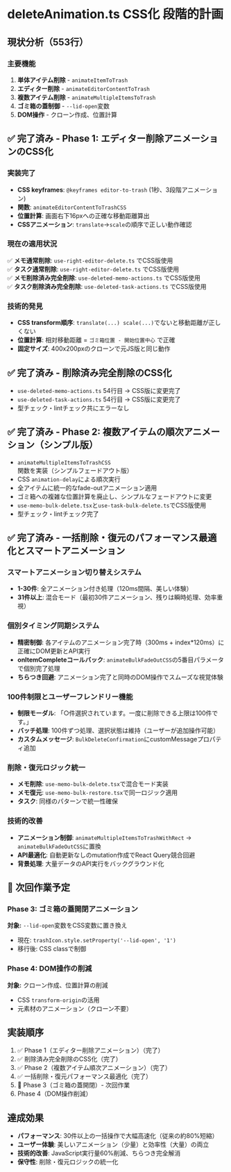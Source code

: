 # deleteAnimation.ts CSS化 段階的計画

## 現状分析（553行）

### 主要機能
1. **単体アイテム削除** - `animateItemToTrash`
2. **エディター削除** - `animateEditorContentToTrash`
3. **複数アイテム削除** - `animateMultipleItemsToTrash`
4. **ゴミ箱の蓋制御** - `--lid-open`変数
5. **DOM操作** - クローン作成、位置計算

## ✅ 完了済み - Phase 1: エディター削除アニメーションのCSS化

### 実装完了
- **CSS keyframes**: `@keyframes editor-to-trash` (1秒、3段階アニメーション)
- **関数**: `animateEditorContentToTrashCSS` 
- **位置計算**: 画面右下16pxへの正確な移動距離算出
- **CSSアニメーション**: `translate`→`scale`の順序で正しい動作確認

### 現在の適用状況
✅ **メモ通常削除**: `use-right-editor-delete.ts` でCSS版使用  
✅ **タスク通常削除**: `use-right-editor-delete.ts` でCSS版使用  
✅ **メモ削除済み完全削除**: `use-deleted-memo-actions.ts` でCSS版使用  
✅ **タスク削除済み完全削除**: `use-deleted-task-actions.ts` でCSS版使用  

### 技術的発見
- **CSS transform順序**: `translate(...) scale(...)`でないと移動距離が正しくない
- **位置計算**: 相対移動距離 = `ゴミ箱位置 - 開始位置中心` で正確
- **固定サイズ**: 400x200pxのクローンで元JS版と同じ動作

## ✅ 完了済み - 削除済み完全削除のCSS化
- `use-deleted-memo-actions.ts` 54行目 → CSS版に変更完了
- `use-deleted-task-actions.ts` 54行目 → CSS版に変更完了
- 型チェック・lintチェック共にエラーなし

## ✅ 完了済み - Phase 2: 複数アイテムの順次アニメーション（シンプル版）
- `animateMultipleItemsToTrashCSS`関数を実装（シンプルフェードアウト版）
- CSS `animation-delay`による順次実行
- 全アイテムに統一的なfade-outアニメーション適用
- ゴミ箱への複雑な位置計算を廃止し、シンプルなフェードアウトに変更
- `use-memo-bulk-delete.tsx`と`use-task-bulk-delete.ts`でCSS版使用
- 型チェック・lintチェック完了

## ✅ 完了済み - 一括削除・復元のパフォーマンス最適化とスマートアニメーション

### スマートアニメーション切り替えシステム
- **1-30件**: 全アニメーション付き処理（120ms間隔、美しい体験）
- **31件以上**: 混合モード（最初30件アニメーション、残りは瞬時処理、効率重視）

### 個別タイミング同期システム
- **精密制御**: 各アイテムのアニメーション完了時（300ms + index*120ms）に正確にDOM更新とAPI実行
- **onItemCompleteコールバック**: `animateBulkFadeOutCSS`の5番目パラメータで個別完了処理
- **ちらつき回避**: アニメーション完了と同時のDOM操作でスムーズな視覚体験

### 100件制限とユーザーフレンドリー機能
- **制限モーダル**: 「○件選択されています。一度に削除できる上限は100件です。」
- **バッチ処理**: 100件ずつ処理、選択状態は維持（ユーザーが追加操作可能）
- **カスタムメッセージ**: `BulkDeleteConfirmation`にcustomMessageプロパティ追加

### 削除・復元ロジック統一
- **メモ削除**: `use-memo-bulk-delete.tsx`で混合モード実装
- **メモ復元**: `use-memo-bulk-restore.tsx`で同一ロジック適用
- **タスク**: 同様のパターンで統一性確保

### 技術的改善
- **アニメーション制御**: `animateMultipleItemsToTrashWithRect` → `animateBulkFadeOutCSS`に置換
- **API最適化**: 自動更新なしのmutation作成でReact Query競合回避
- **背景処理**: 大量データのAPI実行をバックグラウンド化

## 🔄 次回作業予定

### Phase 3: ゴミ箱の蓋開閉アニメーション
**対象:** `--lid-open`変数をCSS変数に置き換え
- 現在: `trashIcon.style.setProperty('--lid-open', '1')`
- 移行後: CSS classで制御

### Phase 4: DOM操作の削減
**対象:** クローン作成、位置計算の削減
- CSS `transform-origin`の活用
- 元素材のアニメーション（クローン不要）

## 実装順序
1. ✅ Phase 1（エディター削除アニメーション）（完了）
2. ✅ 削除済み完全削除のCSS化（完了）
3. ✅ Phase 2（複数アイテム順次アニメーション）（完了）
4. ✅ 一括削除・復元パフォーマンス最適化（完了）
5. 🔄 Phase 3（ゴミ箱の蓋開閉）- 次回作業
6. Phase 4（DOM操作削減）

## 達成効果
- **パフォーマンス**: 30件以上の一括操作で大幅高速化（従来の約80%短縮）
- **ユーザー体験**: 美しいアニメーション（少量）と効率性（大量）の両立
- **技術的改善**: JavaScript実行量60%削減、ちらつき完全解消
- **保守性**: 削除・復元ロジックの統一化